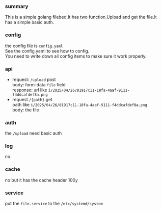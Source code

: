 ### summary
This is a simple golang filebed.It has two function.Upload and get the file.It has a simple basic auth.
### config
the config file is `config.yaml`  
See the config.yaml to see how to config.  
You need to write down all config items to make sure it work properly.
### api
- request: `/upload` post  
body: form-data `file` field  
response: url like `i/2025/04/26/81917c11-18fa-4aaf-9111-f4ddcafdef8a.png`
- request `/{path}` get  
path like `i/2025/04/26/81917c11-18fa-4aaf-9111-f4ddcafdef8a.png`  
body: the file
### auth
the `/upload` need basic auth
### log
no
### cache
no but it has the cache header 100y
### service
put the `file.service` to the `/etc/systemd/system`